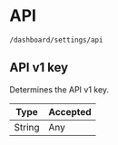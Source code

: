 # API

`/dashboard/settings/api`

## API v1 key

Determines the API v1 key.

| Type  | Accepted  |
|---|---|
| String  | Any  |
